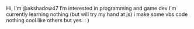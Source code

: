 Hi, I’m @akshadow47
I’m interested in programming and game dev
I’m currently learning nothing (but will try my hand at js)
i make some vbs code nothing cool like others but yes. : )
